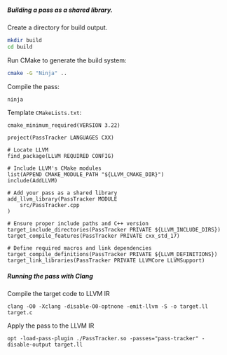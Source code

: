 ##### Building a pass as a shared library.

Create a directory for build output.
```bash
mkdir build
cd build
```

Run CMake to generate the build system:
```bash
cmake -G "Ninja" ..
```

Compile the pass:
```bash
ninja
```

Template `CMakeLists.txt`:
```
cmake_minimum_required(VERSION 3.22)

project(PassTracker LANGUAGES CXX)

# Locate LLVM
find_package(LLVM REQUIRED CONFIG)

# Include LLVM's CMake modules
list(APPEND CMAKE_MODULE_PATH "${LLVM_CMAKE_DIR}")
include(AddLLVM)

# Add your pass as a shared library
add_llvm_library(PassTracker MODULE
    src/PassTracker.cpp
)

# Ensure proper include paths and C++ version
target_include_directories(PassTracker PRIVATE ${LLVM_INCLUDE_DIRS})
target_compile_features(PassTracker PRIVATE cxx_std_17)

# Define required macros and link dependencies
target_compile_definitions(PassTracker PRIVATE ${LLVM_DEFINITIONS})
target_link_libraries(PassTracker PRIVATE LLVMCore LLVMSupport)
```

##### Running the pass with Clang

Compile the target code to LLVM IR
```
clang -O0 -Xclang -disable-O0-optnone -emit-llvm -S -o target.ll target.c
```

Apply the pass to the LLVM IR
```
opt -load-pass-plugin ./PassTracker.so -passes="pass-tracker" -disable-output target.ll
```


